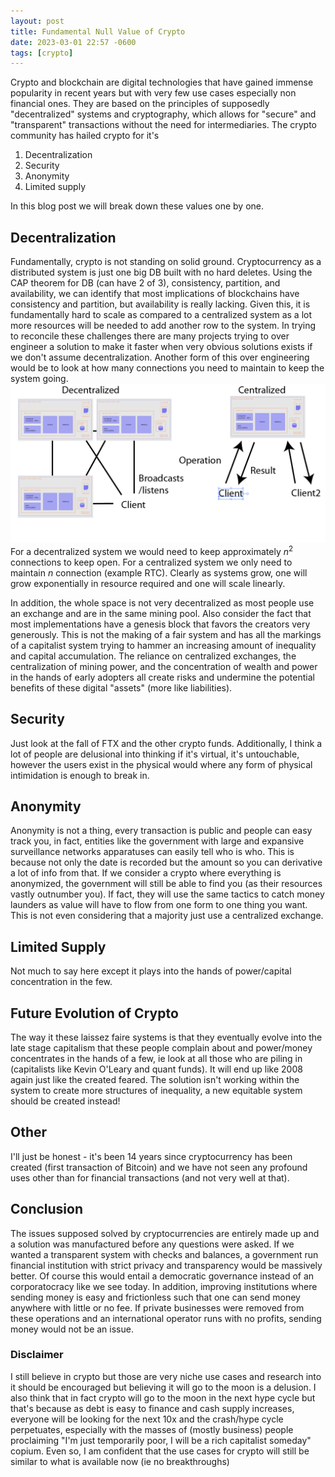 ```yaml
---
layout: post
title: Fundamental Null Value of Crypto
date: 2023-03-01 22:57 -0600
tags: [crypto]
---
```


Crypto and blockchain are digital technologies that have gained immense popularity in recent years but with very few use cases especially non financial ones. They are based on the principles of supposedly "decentralized" systems and cryptography, which allows for "secure" and "transparent" transactions without the need for intermediaries. The crypto community has hailed crypto for it's 

1. Decentralization
2. Security
3. Anonymity
4. Limited supply

In this blog post we will break down these values one by one.

## Decentralization

Fundamentally, crypto is not standing on solid ground. Cryptocurrency as a distributed system is just one big DB built with no hard deletes. Using the CAP theorem for DB (can have 2 of 3), consistency, partition, and availability, we can identify that most implications of blockchains have consistency and partition, but availability is really lacking. Given this, it is fundamentally hard to scale as compared to a centralized system as a lot more resources will be needed to add another row to the system. In trying to reconcile these challenges there are many projects trying to over engineer a solution to make it faster when very obvious solutions exists if we don't assume decentralization. Another form of this over engineering would be to look at how many connections you need to maintain to keep the system going. 
![connections.png](../assets/img/other/connections.png)
For a decentralized system we would need to keep approximately $n^2$ connections to keep open. For a centralized system we only need to maintain $n$ connection (example RTC). Clearly as systems grow, one will grow exponentially in resource required and one will scale linearly. 

In addition, the whole space is not very decentralized as most people use an exchange and are in the same mining pool. Also consider the fact that most implementations have a genesis block that favors the creators very generously. This is not the making of a fair system and has all the markings of a capitalist system trying to hammer an increasing amount of inequality and capital accumulation. The reliance on centralized exchanges, the centralization of mining power, and the concentration of wealth and power in the hands of early adopters all create risks and undermine the potential benefits of these digital "assets" (more like liabilities).

## Security

Just look at the fall of FTX and the other crypto funds. Additionally, I think a lot of people are delusional into thinking if it's virtual, it's untouchable, however the users exist in the physical would where any form of physical intimidation is enough to break in. 

## Anonymity

Anonymity is not a thing, every transaction is public and people can easy track you, in fact, entities like the government with large and expansive surveillance networks apparatuses can easily tell who is who. This is because not only the date is recorded but the amount so you can derivative a lot of info from that. If we consider a crypto where everything is anonymized, the government will still be able to find you (as their resources vastly outnumber you). If fact, they will use the same tactics to catch money launders as value will have to flow from one form to one thing you want. This is not even considering that a majority just use a centralized exchange.

## Limited Supply

Not much to say here except it plays into the hands of power/capital concentration in the few. 

## Future Evolution of Crypto

The way it these laissez faire systems is that they eventually evolve into the late stage capitalism that these people complain about and power/money concentrates in the hands of a few, ie look at all those who are piling in (capitalists like Kevin O'Leary and quant funds). It will end up like 2008 again just like the created feared. The solution isn't working within the system to create more structures of inequality, a new equitable system should be created instead!

## Other

I'll just be honest - it's been 14 years since cryptocurrency has been created (first transaction of Bitcoin) and we have not seen any profound uses other than for financial transactions (and not very well at that). 

## Conclusion

The issues supposed solved by cryptocurrencies are entirely made up and a solution was manufactured before any questions were asked. If we wanted a transparent system with checks and balances, a government run financial institution with strict privacy and transparency would be massively better. Of course this would entail a democratic governance instead of an corporatocracy like we see today. In addition, improving institutions where sending money is easy and frictionless such that one can send money anywhere with little or no fee. If private businesses were removed from these operations and an international operator runs with no profits, sending money would not be an issue.

### Disclaimer

I still believe in crypto but those are very niche use cases and research into it should be encouraged but believing it will go to the moon is a delusion. I also think that in fact crypto will go to the moon in the next hype cycle but that's because as debt is easy to finance and cash supply increases, everyone will be looking for the next 10x and the crash/hype cycle perpetuates, especially with the masses of (mostly business) people proclaiming "I'm just temporarily poor, I will be a rich capitalist someday" copium. Even so, I am confident that the use cases for crypto will still be similar to what is available now (ie no breakthroughs)
